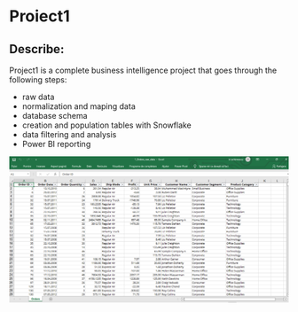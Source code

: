 # Proiect1

## Describe:

Project1 is a complete business intelligence project that goes through the following steps: 
* raw data
* normalization and maping data
* database schema
* creation and population tables with Snowflake
* data filtering and analysis
* Power BI reporting

![Raw Data](https://github.com/Irinel01/Proiect1/blob/main/10_Raw_data.PNG)
